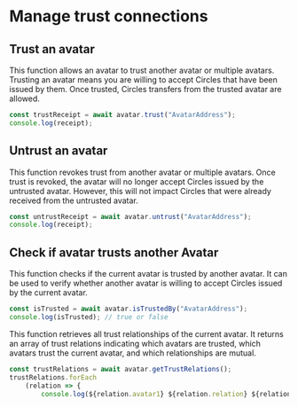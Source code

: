 # Manage trust connections

## Trust an avatar

This function allows an avatar to trust another avatar or multiple avatars. Trusting an avatar means you are willing to accept Circles that have been issued by them. Once trusted, Circles transfers from the trusted avatar are allowed.

```typescript
const trustReceipt = await avatar.trust("AvatarAddress");
console.log(receipt);
```

## Untrust an avatar

This function revokes trust from another avatar or multiple avatars. Once trust is revoked, the avatar will no longer accept Circles issued by the untrusted avatar. However, this will not impact Circles that were already received from the untrusted avatar.

```typescript
const untrustReceipt = await avatar.untrust("AvatarAddress");
console.log(receipt);
```

## Check if avatar trusts another Avatar

This function checks if the current avatar is trusted by another avatar. It can be used to verify whether another avatar is willing to accept Circles issued by the current avatar.

```typescript
const isTrusted = await avatar.isTrustedBy("AvatarAddress");
console.log(isTrusted); // true or false
```

This function retrieves all trust relationships of the current avatar. It returns an array of trust relations indicating which avatars are trusted, which avatars trust the current avatar, and which relationships are mutual.

```typescript
const trustRelations = await avatar.getTrustRelations();
trustRelations.forEach
    (relation => { 
        console.log(${relation.avatar1} ${relation.relation} ${relation.avatar2}); });
```

